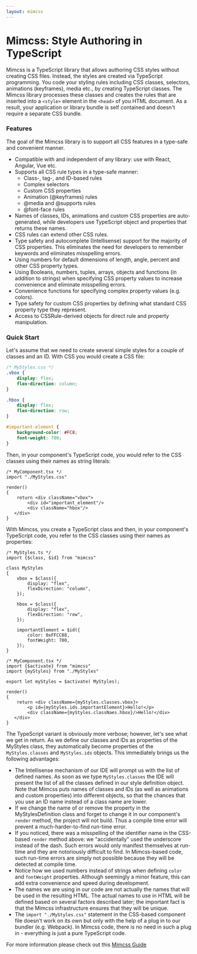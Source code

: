 ```yaml
---
layout: mimcss
---
```


# Mimcss: Style Authoring in TypeScript

Mimcss is a TypeScript library that allows authoring CSS styles without creating CSS files. Instead, the styles are created via TypeScript programming. You code your styling rules including CSS classes, selectors, animations (keyframes), media etc., by creating TypeScript classes. The Mimcss library processes these classes and creates the rules that are inserted into a `<style>` element in the `<head>` of you HTML document. As a result, your application or library bundle is self contained and doesn't require a separate CSS bundle.

### Features
The goal of the Mimcss library is to support all CSS features in a type-safe and convenient manner.

- Compatible with and independent of any library: use with React, Angular, Vue etc.
- Supports all CSS rule types in a type-safe manner:
    - Class-, tag-, and ID-based rules
    - Complex selectors
    - Custom CSS properties
    - Animation (@keyframes) rules
    - @media and @supports rules
    - @font-face rules
- Names of classes, IDs, animations and custom CSS properties are auto-generated, while developers use TypeScript object and properties that returns these names.
- CSS rules can extend other CSS rules.
- Type safety and autocomplete (Intellisense) support for the majority of CSS properties. This eliminates the need for developers to remember keywords and eliminates misspelling errors.
- Using numbers for default dimensions of length, angle, percent and other CSS property types.
- Using Booleans, numbers, tuples, arrays, objects and functions (in addition to strings) when specifying CSS property values to increase convenience and eliminate misspelling errors.
- Convenience functions for specifying complex property values (e.g. colors).
- Type safety for custom CSS properties by defining what standard CSS property type they represent.
- Access to CSSRule-derived objects for direct rule and property manipulation.

### Quick Start
Let's assume that we need to create several simple styles for a couple of classes and an ID. With CSS you would create a CSS file:

```css
/* MyStyles.css */
.vbox {
    display: flex;
    flex-direction: column;
}

.hbox {
    display: flex;
    flex-direction: row;
}

#important-element {
    background-color: #FC8;
    font-weight: 700;
}
```
Then, in your component's TypeScript code, you would refer to the CSS classes using their names as string literals:

```tsx
/* MyComponent.tsx */
import "./MyStyles.css"

render()
{
    return <div className="vbox">
        <div id="important_element"/>
        <div className="hbox"/>
   </div>
}
```

With Mimcss, you create a TypeScript class and then, in your component's TypeScript code, you refer to the CSS classes using their names as properties:

```tsx
/* MyStyles.ts */
import {$class, $id} from "mimcss"

class MyStyles
{
    vbox = $class({
        display: "flex",
        flexDirection: "column",
    });

    hbox = $class({
        display: "flex",
        flexDirection: "row",
    });

    importantElement = $id({
        color: 0xFFCC88,
        fontWeight: 700,
    });
}

/* MyComponent.tsx */
import {$activate} from "mimcss"
import {myStyles} from "./MyStyles"

export let myStyles = $activate( MyStyles);

render()
{
    return <div className={myStyles.classes.vbox}>
        <p id={myStyles.ids.importantElement}>Hello!</p>
        <div className={myStyles.classNaes.hbox}/>Hello!</div>
   </div>
}
```

The TypeScript variant is obviously more verbose; however, let's see what we get in return. As we define our classes and IDs as properties of the MyStyles class, they automatically become properties of the `MyStyles.classes` and `MyStyles.ids` objects. This immediately brings us the following advantages:

- The Intellisense mechanism of our IDE will prompt us with the list of defined names. As soon as we type `MyStyles.classes` the IDE will present the list of all the classes defined in our style definition object. Note that Mimcss puts names of classes and IDs (as well as animations and custom properties) into different objects, so that the chances that you use an ID name instead of a class name are lower.
- If we change the name of or remove the property in the MyStylesDefinition class and forget to change it in our component's `render` method, the project will not build. Thus a compile time error will prevent a much-harder-to-find run-time error.
- If you noticed, there was a misspelling of the identifier name in the CSS-based `render` method above: we "accidentally" used the underscore instead of the dash. Such errors would only manifest themselves at run-time and they are notoriously difficult to find. In Mimcss-based code, such run-time errors are simply not possible because they will be detected at compile time.
- Notice how we used numbers instead of strings when defining `color` and `fontWeight` properties. Although seemingly a minor feature, this can add extra convenience and speed during development.
- The names we are using in our code are not actually the names that will be used in the resulting HTML. The actual names to use in HTML will be defined based on several factors described later; the important fact is that the Mimcss infrastructure ensures that they will be unique.
- The `import "./MyStyles.css"` statement in the CSS-based component file doesn't work on its own but only with the help of a plug in to our bundler (e.g. Webpack). In Mimcss code, there is no need in such a plug in - everything is just a pure TypeScript code.

For more information please check out this [Mimcss Guide](https://mmichlin66.github.io/mimcss/mimcssAbout.html)
